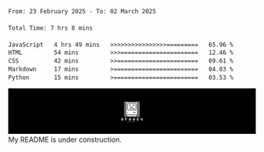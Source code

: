 <!--START_SECTION:waka-->

```txt
From: 23 February 2025 - To: 02 March 2025

Total Time: 7 hrs 8 mins

JavaScript   4 hrs 49 mins   >>>>>>>>>>>>>>>>=========   65.96 %
HTML         54 mins         >>>======================   12.46 %
CSS          42 mins         >>=======================   09.61 %
Markdown     17 mins         >========================   04.03 %
Python       15 mins         >========================   03.53 %
```

<!--END_SECTION:waka-->

<img src="https://raw.githubusercontent.com/n3xta/image-hosting/main/img/202411032331174.png"/>
My README is under construction. 
